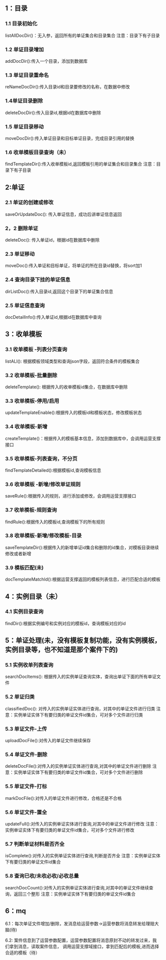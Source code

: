 
## 1：目录

### 1.1 目录初始化
 listAllDocDir()：无入参，返回所有的单证集合和目录集合
 注意：目录下有子目录

### 1.2 单证目录增加
 addDocDir():传入一个目录，添加到数据库

### 1.3 单证目录重命名
 reNameDocDir():传入目录id和目录要修改的名称，在数据中修改

### 1.4单证目录删除 
 deleteDocDir():传入目录id,根据id在数据库中删除

### 1.5 单证目录移动
 moveDocDir():传入单证目录和目标单证目录，完成目录引用的替换

### 1.6 收单模板目录查询（未）
 findTemplateDir():传入收单模板id,返回模板引用的单证集合和目录集合
 注意：目录下有子目录


## 2:单证

### 2.1 单证的创建或修改
saveOrUpdateDoc(): 传入单证信息，成功后讲单证信息返回

### 2，2 删除单证
deleteDoc(): 传入单证id，根据id在数据库中删除

### 2.3 单证移动
moveDoc():传入单证和目标单证，将单证的所在目录id替换，将sort加1

### 2.4 查询目录下挂的单证信息
dirListDoc():传入目录id,返回这个目录下的单证集合信息

### 2.5 单证信息查询
docDetailInfo():传入单证id,根据id在数据库中查询


## 3：收单模板

### 3.1 收单模板 -列表分页查询
listALl(): 根据模板领域类型和查询json字段，返回符合条件的模板集合

### 3.2 收单模板-批量删除
deleteTemplate(): 根据传入的收单模板id集合，在数据库中删除

### 3.3 收单模板-停用/启用
updateTemplateEnable():根据传入的模板id和模板状态，修改模板状态

### 3.4  收单模板-新增
createTemplate()：根据传入的模板基本信息，添加到数据库中，会调用运营支撑接口

### 3.5 收单模板-列表查询，不分页
findTemplateDetailed():根据模板id,查询模板信息

### 3.6 收单模板 -新增/修改单证规则
saveRule():根据传入的规则，进行添加或修改，会调用运营支撑接口

### 3.7 收单模板-规则查询
findRule():根据传入的模板id,查询模板下的所有规则

### 3.8 收单模板-新增/修改模板-目录
saveTemplateDir():根据传入的新增单证id集合和删除的id集合，对模板目录继续修改或者新增

### 3.9 模板匹配(未)
docTemplateMatchId():根据运营支撑返回的模板列表信息，进行匹配合适的模板

## 4：实例目录（未）

### 4.1 实例目录查询
findDir():根据实例编号和实例对应的模板id，查询模板对应的id


## 5：单证处理(未，没有模板复制功能，没有实例模板，实例目录等，也不知道是那个案件下的)

### 5.1 实例收单列表查询
searchDocItems(): 根据传入的实例单证查询实体，查询出单证下面的所有单证文件

### 5.2 单证归类
classifiedDoc(): 对传入的实例单证实体进行查询，对其中的单证文件进行归类
注意：实例单证实体下有要归类的单证文件id集合，可对多个文件进行归类

### 5.3 单证文件-上传 
uploadDocFile():对传入的单证文件继续保存

### 5.4 单证文件-删除
deleteDocFile():对传入的实例单证实体进行查询,对其中的单证文件进行删除
注意：实例单证实体下有要归类的单证文件id集合，可对多个文件进行删除

### 5.5 单证文件-打标
markDocFile():对传入的单证文件进行修改，合格还是不合格

### 5.6 单证文件-置全
updateFull():对传入的实例单证实体进行查询,对其中的单证文件进行修改
注意：实例单证实体下有要归类的单证文件id集合，可对多个文件进行修改

### 5.7 判断单证材料是否齐全
isComplete():对传入的实例单证实体进行查询,判断是否齐全
注意：实例单证实体下有要归类的单证文件id集合

### 5.8 查询已收/未收必收/必收总量
searchDocCount():对传入的实例单证实体进行查询,对其中的单证文件继续查询，返回三个整形
注意：实例单证实体下有要归类的单证文件id集合

## 6：mq

 6.1：每次单证文件增加/删除，发消息给运营参数->运营参数将消息转发给理赔大脑(待)

 6.2: 案件信息到了运营参数配置，运营参数配置将消息原封不动的转发过来，我们拿到消息，读取案件信息，
      调用运营支撑域接口，拿到匹配后的模板,进而选择合适的模板（待）
         





 